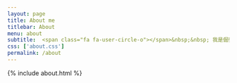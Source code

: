 ```yaml
---
layout: page
title: About me
titlebar: About
menu: about
subtitle:  <span class="fa fa-user-circle-o"></span>&nbsp;&nbsp; 我是倔强的小强，我是一个程序员         
css: ['about.css']
permalink: /about
---
```


{% include about.html %}


